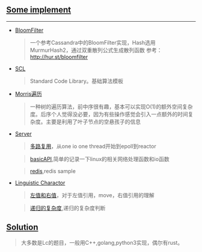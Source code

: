 ## [Some implement](XJBX)
---

+ [BloomFilter](XJBX/Bloomfilter)

    > 一个参考Cassandra中的BloomFilter实现，Hash选用MurmurHash2，通过双重散列公式生成散列函数
    > 参考：http://hur.st/bloomfilter


+ [SCL](XJBX/SCL)

    > Standard Code Library。基础算法模板
+ [Morris遍历](XJBX/SCL/Graph/MorrisTraverse.hpp)

    >一种树的遍历算法，前中序很有趣，基本可以实现O(1)的额外空间复杂度。后序个人觉得没必要，因为有些操作感觉会引入一点额外的时间复杂度。主要是利用了叶子节点的空悬孩子的信息

+ [Server](/XJBX/Server/)
    > [多路复用](XJBX/Server/IOMultiplexing)，从one io one thread开始到epoll到reactor
    
    > [basicAPI](XJBX/Server/basicAPI),简单的记录一下linux的相关网络处理函数和io函数

    > [redis](XJBX/Server/redis/README.md),redis sample
+ [Linguistic Charactor](/XJBX/LingChar)
    > [左值和右值](/XJBX/LingChar/LRValue/README.md)，对于左值引用，move，右值引用的理解

    > [递归的复杂度](/XJBX/LingChar/Recursion/recursion.h),递归的复杂度判断
## [Solution](Solution)

> 大多数是Lc的题目，一般用C++,golang,python3实现，偶尔有rust。
